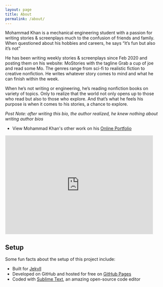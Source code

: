 ```yaml
---
layout: page
title: About
permalink: /about/
---
```


<!-- <p class="message">
  Hey there! This page is included as an example. Feel free to customize it for your own use upon downloading. Carry on!
</p> -->

Mohammad Khan is a mechanical engineering student with a passion for writing stories & screenplays much to the confusion of friends and family. When questioned about his hobbies and careers, he says “it’s fun but also it’s not”

He has been writing weekly stories & screenplays since Feb 2020 and posting them on his website: MoStories with the tagline Grab a cup of joe and read some Mo. The genres range from sci-fi to realistic fiction to creative nonfiction. He writes whatever story comes to mind and what he can finish within the week.

When he’s not writing or engineering, he’s reading nonfiction books on variety of topics. Only to realize that the world not only opens up to those who read but also to those who explore. And that’s what he feels his purpose is when it comes to his stories, a chance to explore.

*Post Note: after writing this bio, the author realized, he knew nothing about writing author bios*

- View Mohammad Khan's other work on his [Online Portfolio](https://mohammadkhan-3.github.io/resume/)

<iframe src="https://mostories.substack.com/embed" width="480" height="320" style="border:1px solid #EEE; background:white;" frameborder="0" scrolling="no"></iframe>

## Setup

Some fun facts about the setup of this project include:

- Built for [Jekyll](https://jekyllrb.com)
- Developed on GitHub and hosted for free on [GitHub Pages](https://pages.github.com)
- Coded with [Sublime Text](https://www.sublimetext.com/), an amazing open-source code editor

<!-- *The cover image is from [Benjamin Behre](https://unsplash.com/@hellothisisbenjamin)*
 -->